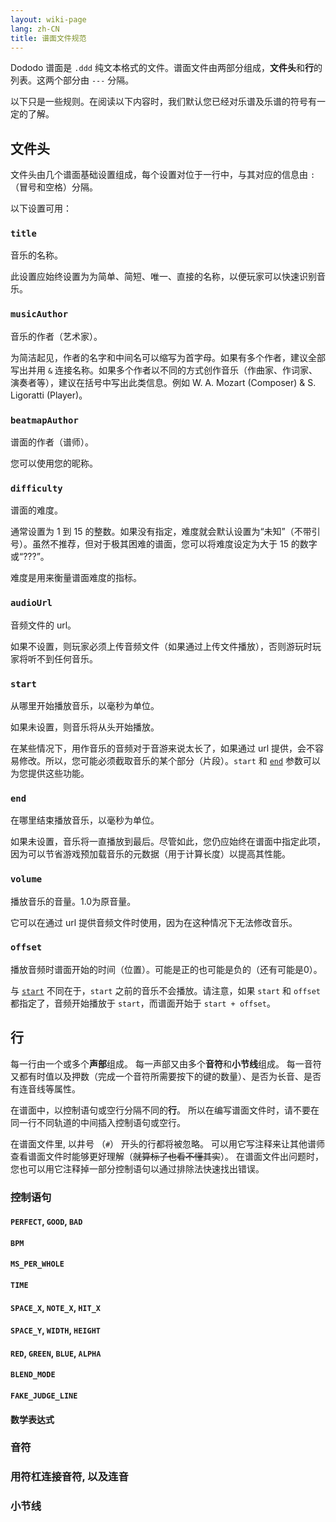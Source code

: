 ```yaml
---
layout: wiki-page
lang: zh-CN
title: 谱面文件规范
---
```


Dododo 谱面是 `.ddd` 纯文本格式的文件。谱面文件由两部分组成，**文件头**和**行**的列表。这两个部分由 `---` 分隔。

以下只是一些规则。在阅读以下内容时，我们默认您已经对乐谱及乐谱的符号有一定的了解。

## 文件头

文件头由几个谱面基础设置组成，每个设置对位于一行中，与其对应的信息由 `: ` （冒号和空格）分隔。

以下设置可用：

### `title`

音乐的名称。

此设置应始终设置为为简单、简短、唯一、直接的名称，以便玩家可以快速识别音乐。

### `musicAuthor`

音乐的作者（艺术家）。

为简洁起见，作者的名字和中间名可以缩写为首字母。如果有多个作者，建议全部写出并用 `&` 连接名称。如果多个作者以不同的方式创作音乐（作曲家、作词家、演奏者等），建议在括号中写出此类信息。例如 W. A. Mozart (Composer) & S. Ligoratti (Player)。

### `beatmapAuthor`

谱面的作者（谱师）。

您可以使用您的昵称。

### `difficulty`

谱面的难度。

通常设置为 1 到 15 的整数。如果没有指定，难度就会默认设置为“未知”（不带引号）。虽然不推荐，但对于极其困难的谱面，您可以将难度设定为大于 15 的数字或“???”。

难度是用来衡量谱面难度的指标。

### `audioUrl`

音频文件的 url。

如果不设置，则玩家必须上传音频文件（如果通过上传文件播放），否则游玩时玩家将听不到任何音乐。

### `start`

从哪里开始播放音乐，以毫秒为单位。

如果未设置，则音乐将从头开始播放。

在某些情况下，用作音乐的音频对于音游来说太长了，如果通过 url 提供，会不容易修改。所以，您可能必须截取音乐的某个部分（片段）。`start` 和 [`end`](#end) 参数可以为您提供这些功能。

### `end`

在哪里结束播放音乐，以毫秒为单位。

如果未设置，音乐将一直播放到最后。尽管如此，您仍应始终在谱面中指定此项，因为可以节省游戏预加载音乐的元数据（用于计算长度）以提高其性能。

### `volume`

播放音乐的音量。1.0为原音量。

它可以在通过 url 提供音频文件时使用，因为在这种情况下无法修改音乐。

### `offset`

播放音频时谱面开始的时间（位置）。可能是正的也可能是负的（还有可能是0）。

与 [`start`](#start) 不同在于，`start` 之前的音乐不会播放。请注意，如果 `start` 和 `offset` 都指定了，音频开始播放于 `start`，而谱面开始于 `start + offset`。

## 行

每一行由一个或多个**声部**组成。
每一声部又由多个**音符**和**小节线**组成。
每一音符又都有时值以及押数（完成一个音符所需要按下的键的数量）、是否为长音、是否有连音线等属性。

在谱面中，以控制语句或空行分隔不同的**行**。
所以在编写谱面文件时，请不要在同一行不同轨道的中间插入控制语句或空行。

在谱面文件里,
以井号 （`#`） 开头的行都将被忽略。
可以用它写注释来让其他谱师查看谱面文件时能够更好理解（~~就算标了也看不懂其实~~）。
在谱面文件出问题时，您也可以用它注释掉一部分控制语句以通过排除法快速找出错误。

### 控制语句

#### `PERFECT`, `GOOD`, `BAD`

#### `BPM`

#### `MS_PER_WHOLE`

#### `TIME`

#### `SPACE_X`, `NOTE_X`, `HIT_X`

#### `SPACE_Y`, `WIDTH`, `HEIGHT`

#### `RED`, `GREEN`, `BLUE`, `ALPHA`

#### `BLEND_MODE`

#### `FAKE_JUDGE_LINE`

#### 数学表达式

<!-- 翻译者请注意: 翻译此处的表格时对照该文件: https://github.com/UlyssesZh/dododo/blob/master/js/Strings.js -->

### 音符

### 用符杠连接音符, 以及连音

### 小节线
